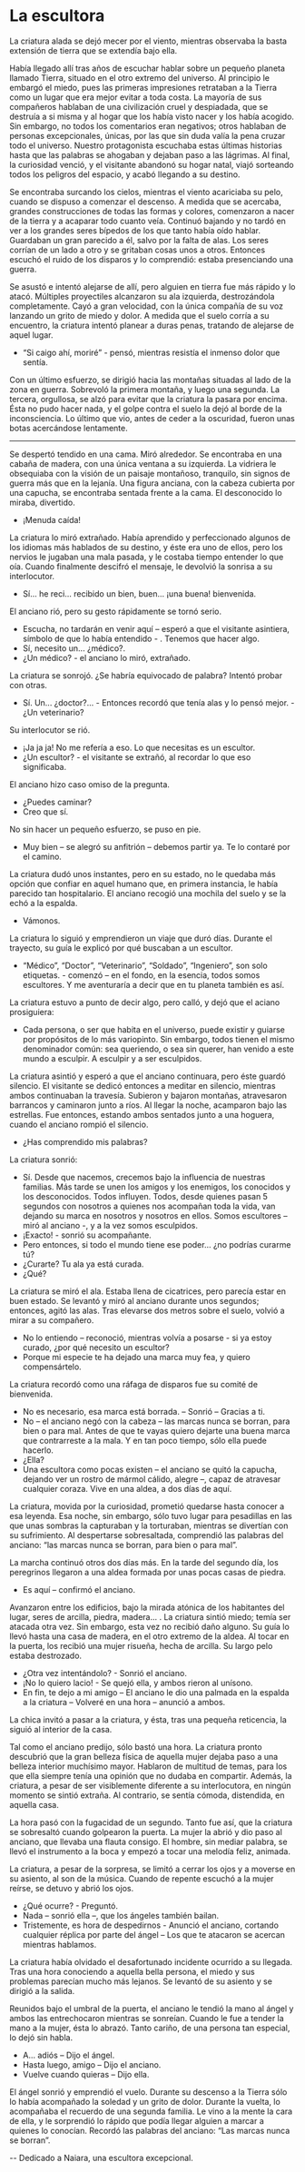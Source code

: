 # La escultora

La criatura alada se dejó mecer por el viento, mientras observaba la basta extensión de tierra que se extendía bajo ella.

Había llegado allí tras años de escuchar hablar sobre un pequeño planeta llamado Tierra, situado en el otro extremo del universo. Al principio le embargó el miedo, pues las primeras impresiones retrataban a la Tierra como un lugar que era mejor evitar a toda costa. La mayoría de sus compañeros hablaban de una civilización cruel y despiadada, que se destruía a si misma y al hogar que los había visto nacer y los había acogido. Sin embargo, no todos los comentarios eran negativos; otros hablaban de personas excepcionales, únicas, por las que sin duda valía la pena cruzar todo el universo. Nuestro protagonista escuchaba estas últimas historias hasta que las palabras se ahogaban y dejaban paso a las lágrimas. Al final, la curiosidad venció, y el visitante abandonó su hogar natal, viajó sorteando todos los peligros del espacio, y acabó llegando a su destino.

Se encontraba surcando los cielos, mientras el viento acariciaba su pelo, cuando se dispuso a comenzar el descenso. A medida que se acercaba, grandes construcciones de todas las formas y colores, comenzaron a nacer de la tierra y a acaparar todo cuanto veía. Continuó bajando y no tardó en ver a los grandes seres bípedos de los que tanto había oído hablar. Guardaban un gran parecido a él, salvo por la falta de alas. Los seres corrían de un lado a otro y se gritaban cosas unos a otros. Entonces escuchó el ruido de los disparos y lo comprendió: estaba presenciando una guerra.

Se asustó e intentó alejarse de allí, pero alguien en tierra fue más rápido y lo atacó. Múltiples proyectiles alcanzaron su ala izquierda, destrozándola completamente. Cayó a gran velocidad, con la única compañía de su voz lanzando un grito de miedo y dolor. A medida que el suelo corría a su encuentro, la criatura intentó planear a duras penas, tratando de alejarse de aquel lugar.

- “Si caigo ahí, moriré” - pensó, mientras resistía el inmenso dolor que sentía.

Con un último esfuerzo, se dirigió hacia las montañas situadas al lado de la zona en guerra. Sobrevoló la primera montaña, y luego una segunda. La tercera, orgullosa, se alzó para evitar que la criatura la pasara por encima. Ésta no pudo hacer nada, y el golpe contra el suelo la dejó al borde de la inconsciencia. Lo último que vio, antes de ceder a la oscuridad, fueron unas botas acercándose lentamente.

---

Se despertó tendido en una cama. Miró alrededor. Se encontraba en una cabaña de madera, con una única ventana a su izquierda. La vidriera le obsequiaba con la visión de un paisaje montañoso, tranquilo, sin signos de guerra más que en la lejanía. Una figura anciana, con la cabeza cubierta por una capucha, se encontraba sentada frente a la cama. El desconocido lo miraba, divertido.

- ¡Menuda caída!

La criatura lo miró extrañado. Había aprendido y perfeccionado algunos de los idiomas más hablados de su destino, y éste era uno de ellos, pero los nervios le jugaban una mala pasada, y le costaba tiempo entender lo que oía. Cuando finalmente descifró el mensaje, le devolvió la sonrisa a su interlocutor.

- Sí... he reci... recibido un bien, buen... ¡una buena! bienvenida.

El anciano rió, pero su gesto rápidamente se tornó serio.

- Escucha, no tardarán en venir aquí – esperó a que el visitante asintiera, símbolo de que lo había entendido - . Tenemos que hacer algo.
- Sí, necesito un... ¿médico?.
- ¿Un médico? - el anciano lo miró, extrañado.

La criatura se sonrojó. ¿Se habría equivocado de palabra? Intentó probar con otras.

- Sí. Un... ¿doctor?... - Entonces recordó que tenía alas y lo pensó mejor. - ¿Un veterinario?

Su interlocutor se rió.

- ¡Ja ja ja! No me refería a eso. Lo que necesitas es un escultor.
- ¿Un escultor? - el visitante se extrañó, al recordar lo que eso significaba.

El anciano hizo caso omiso de la pregunta.

- ¿Puedes caminar?
- Creo que sí.

No sin hacer un pequeño esfuerzo, se puso en pie.

- Muy bien – se alegró su anfitrión – debemos partir ya. Te lo contaré por el camino.

La criatura dudó unos instantes, pero en su estado, no le quedaba más opción que confiar en aquel humano que, en primera instancia, le había parecido tan hospitalario. El anciano recogió una mochila del suelo y se la echó a la espalda.

- Vámonos.

La criatura lo siguió y emprendieron un viaje que duró días. Durante el trayecto, su guía le explicó por qué buscaban a un escultor.
- “Médico”, “Doctor”, “Veterinario”, “Soldado”, “Ingeniero”, son solo etiquetas. - comenzó – en el fondo, en la esencia, todos somos escultores. Y me aventuraría a decir que en tu planeta también es así.

La criatura estuvo a punto de decir algo, pero calló, y dejó que el aciano prosiguiera:

- Cada persona, o ser que habita en el universo, puede existir y guiarse por propósitos de lo más variopinto. Sin embargo, todos tienen el mismo denominador común: sea queriendo, o sea sin querer, han venido a este mundo a esculpir. A esculpir y a ser esculpidos.

La criatura asintió y esperó a que el anciano continuara, pero éste guardó silencio. El visitante  se dedicó entonces a meditar en silencio, mientras ambos continuaban la travesía. Subieron y bajaron montañas, atravesaron barrancos y caminaron junto a ríos. Al llegar la noche, acamparon bajo las estrellas. Fue entonces, estando ambos sentados junto a una hoguera, cuando el anciano rompió el silencio.

- ¿Has comprendido mis palabras?

La criatura sonrió:

- Sí. Desde que nacemos, crecemos bajo la influencia de nuestras familias. Más tarde se unen los amigos y los enemigos, los conocidos y los desconocidos. Todos influyen. Todos, desde quienes pasan 5 segundos con nosotros a quienes nos acompañan toda la vida, van dejando su marca en nosotros y nosotros en ellos. Somos escultores – miró al anciano -, y a la vez somos esculpidos.
- ¡Exacto! - sonrió su acompañante.
- Pero entonces, si todo el mundo tiene ese poder... ¿no podrías curarme tú?
- ¿Curarte? Tu ala ya está curada.
- ¿Qué?

La criatura se miró el ala. Estaba llena de cicatrices, pero parecía estar en buen estado. Se levantó y miró al anciano durante unos segundos; entonces, agitó las alas. Tras elevarse dos metros sobre el suelo, volvió a mirar a su compañero.

- No lo entiendo – reconoció, mientras volvía a posarse - si ya estoy curado, ¿por qué necesito un escultor?
- Porque mi especie te ha dejado una marca muy fea, y quiero compensártelo.

La criatura recordó como una ráfaga de disparos fue su comité de bienvenida.

- No es necesario, esa marca está borrada. – Sonrió – Gracias a ti.
- No –  el anciano negó con la cabeza – las marcas nunca se borran, para bien o para mal. Antes de que te vayas quiero dejarte una buena marca que contrarreste a la mala. Y en tan poco tiempo, sólo ella puede hacerlo.
- ¿Ella?
- Una escultora como pocas existen – el anciano se quitó la capucha, dejando ver un rostro de mármol cálido, alegre –, capaz de atravesar cualquier coraza. Vive en una aldea, a dos días de aquí.

La criatura, movida por la curiosidad, prometió quedarse hasta conocer a esa leyenda. Esa noche, sin embargo, sólo tuvo lugar para pesadillas en las que unas sombras la capturaban y la torturaban, mientras se divertían con su sufrimiento. Al despertarse sobresaltada, comprendió las palabras del anciano: “las marcas nunca se borran, para bien o para mal”.

La marcha continuó otros dos días más. En la tarde del segundo día, los peregrinos llegaron a una aldea formada por unas pocas casas de piedra.

- Es aquí – confirmó el anciano.

Avanzaron entre los edificios, bajo la mirada atónica de los habitantes del lugar, seres de arcilla, piedra, madera... . La criatura sintió miedo; temía ser atacada otra vez. Sin embargo, esta vez no recibió daño alguno. Su guía lo llevó hasta una casa de madera, en el otro extremo de la aldea. Al tocar en la puerta, los recibió una mujer risueña, hecha de arcilla. Su largo pelo estaba destrozado.

- ¿Otra vez intentándolo? - Sonrió el anciano.
- ¡No lo quiero lacio! - Se quejó ella, y ambos rieron al unísono.
- En fin, te dejo a mi amigo – El anciano le dio una palmada en la espalda a la criatura – Volveré en una hora – anunció a ambos.

La chica invitó a pasar a la criatura, y ésta, tras una pequeña reticencia, la siguió al interior de la casa.

Tal como el anciano predijo, sólo bastó una hora. La criatura pronto descubrió que la gran belleza física de aquella mujer dejaba paso a una belleza interior muchísimo mayor. Hablaron de multitud de temas, para los que ella siempre tenía una opinión que no dudaba en compartir. Además, la criatura, a pesar de ser visiblemente diferente a su interlocutora, en ningún momento se sintió extraña. Al contrario, se sentía cómoda, distendida, en aquella casa.

La hora pasó con la fugacidad de un segundo. Tanto fue así, que la criatura se sobresaltó cuando golpearon la puerta. La mujer la abrió y dio paso al anciano, que llevaba una flauta consigo. El hombre, sin mediar palabra, se llevó el instrumento a la boca y empezó a tocar una melodía feliz, animada.

La criatura, a pesar de la sorpresa, se limitó a cerrar los ojos y a moverse en su asiento, al son de la música. Cuando de repente escuchó a la mujer reírse, se detuvo y abrió los ojos.

- ¿Qué ocurre? - Preguntó.
- Nada – sonrió ella –, que los ángeles también bailan.
- Tristemente, es hora de despedirnos - Anunció el anciano, cortando cualquier réplica por parte del ángel – Los que te atacaron se acercan mientras hablamos.

La criatura había olvidado el desafortunado incidente ocurrido a su llegada. Tras una hora conociendo a aquella bella persona, el miedo y sus problemas parecían mucho más lejanos. Se levantó de su asiento y se dirigió a la salida.

Reunidos bajo el umbral de la puerta, el anciano le tendió la mano al ángel y ambos las entrechocaron mientras se sonreían. Cuando le fue a tender la mano a la mujer, ésta lo abrazó. Tanto cariño, de una persona tan especial, lo dejó sin habla.

- A... adiós – Dijo el ángel.
- Hasta luego, amigo – Dijo el anciano.
- Vuelve cuando quieras – Dijo ella.

El ángel sonrió y emprendió el vuelo. Durante su descenso a la Tierra sólo lo había acompañado  la soledad y un grito de dolor. Durante la vuelta, lo acompañaba el recuerdo de una segunda familia. Le vino a la mente la cara de ella, y le sorprendió lo rápido que podía llegar alguien a marcar a quienes lo conocían. Recordó las palabras del anciano: “Las marcas nunca se borran”.


-- Dedicado a Naiara, una escultora excepcional.
